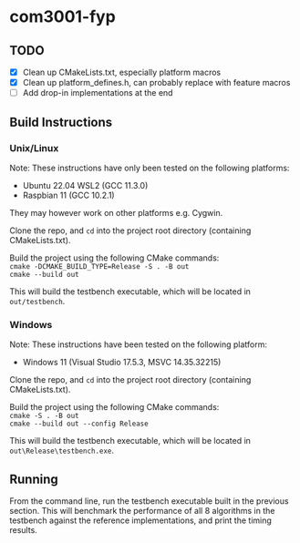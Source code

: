 # com3001-fyp

## TODO
- [X] Clean up CMakeLists.txt, especially platform macros
- [X] Clean up platform_defines.h, can probably replace with feature macros
- [ ] Add drop-in implementations at the end

## Build Instructions

### Unix/Linux

Note: These instructions have only been tested on the following platforms:
- Ubuntu 22.04 WSL2 (GCC 11.3.0)
- Raspbian 11 (GCC 10.2.1)

They may however work on other platforms e.g. Cygwin.

Clone the repo, and `cd` into the project root directory (containing CMakeLists.txt).

Build the project using the following CMake commands:  
`cmake -DCMAKE_BUILD_TYPE=Release -S . -B out`  
`cmake --build out`

This will build the testbench executable, which will be located in `out/testbench`.

### Windows

Note: These instructions have been tested on the following platform:
- Windows 11 (Visual Studio 17.5.3, MSVC 14.35.32215)

Clone the repo, and `cd` into the project root directory (containing CMakeLists.txt).

Build the project using the following CMake commands:  
`cmake -S . -B out`  
`cmake --build out --config Release`

This will build the testbench executable, which will be located in `out\Release\testbench.exe`.

## Running

From the command line, run the testbench executable built in the previous section.
This will benchmark the performance of all 8 algorithms in the testbench against the reference
implementations, and print the timing results.
